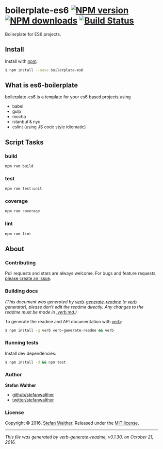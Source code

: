 # boilerplate-es6 [![NPM version](https://img.shields.io/npm/v/boilerplate-es6.svg?style=flat)](https://www.npmjs.com/package/boilerplate-es6) [![NPM downloads](https://img.shields.io/npm/dm/boilerplate-es6.svg?style=flat)](https://npmjs.org/package/boilerplate-es6) [![Build Status](https://img.shields.io/travis/stefanwalther/boilerplate-es6.svg?style=flat)](https://travis-ci.org/stefanwalther/boilerplate-es6)

Boilerplate for ES6 projects.

## Install

Install with [npm](https://www.npmjs.com/):

```sh
$ npm install --save boilerplate-es6
```

## What is es6-boilerplate

boilerplate-es6 is a template for your es6 based projects using

* babel
* gulp
* mocha
* istanbul & nyc
* eslint (using JS code style idiomatic)

## Script Tasks

### build

```sh
npm run build
```

### test

```sh
npm run test:unit
```

### coverage

```sh
npm run coverage
```

### lint

```sh
npm run lint
```

## About

### Contributing

Pull requests and stars are always welcome. For bugs and feature requests, [please create an issue](../../issues/new).

### Building docs

_(This document was generated by [verb-generate-readme](https://github.com/verbose/verb-generate-readme) (a [verb](https://github.com/verbose/verb) generator), please don't edit the readme directly. Any changes to the readme must be made in [.verb.md](.verb.md).)_

To generate the readme and API documentation with [verb](https://github.com/verbose/verb):

```sh
$ npm install -g verb verb-generate-readme && verb
```

### Running tests

Install dev dependencies:

```sh
$ npm install -d && npm test
```

### Author

**Stefan Walther**

* [github/stefanwalther](https://github.com/stefanwalther)
* [twitter/stefanwalther](http://twitter.com/stefanwalther)

### License

Copyright © 2016, [Stefan Walther](https://github.com/stefanwalther).
Released under the [MIT license](https://github.com/stefanwalther/boilerplate-es6/blob/master/LICENSE).

***

_This file was generated by [verb-generate-readme](https://github.com/verbose/verb-generate-readme), v0.1.30, on October 21, 2016._